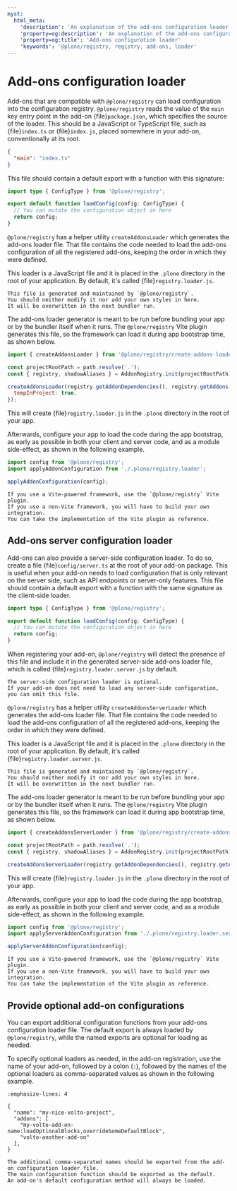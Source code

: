 ```yaml
---
myst:
  html_meta:
    'description': 'An explanation of the add-ons configuration loader in @plone/registry'
    'property=og:description': 'An explanation of the add-ons configuration loader in @plone/registry'
    'property=og:title': 'Add-ons configuration loader'
    'keywords': '@plone/registry, registry, add-ons, loader'
---
```


# Add-ons configuration loader

Add-ons that are compatible with `@plone/registry` can load configuration into the configuration registry.
`@plone/registry` reads the value of the `main` key entry point in the add-on {file}`package.json`, which specifies the source of the loader.
This should be a JavaScript or TypeScript file, such as {file}`index.ts` or {file}`index.js`, placed somewhere in your add-on, conventionally at its root.

```json
{
  "main": "index.ts"
}
```

This file should contain a default export with a function with this signature:

```ts
import type { ConfigType } from '@plone/registry';

export default function loadConfig(config: ConfigType) {
  // You can mutate the configuration object in here
  return config;
}
```

`@plone/registry` has a helper utility `createAddonsLoader` which generates the add-ons loader file.
That file contains the code needed to load the add-ons configuration of all the registered add-ons, keeping the order in which they were defined.

This loader is a JavaScript file and it is placed in the `.plone` directory in the root of your application.
By default, it's called {file}`registry.loader.js`.

```{important}
This file is generated and maintained by `@plone/registry`.
You should neither modify it nor add your own styles in here.
It will be overwritten in the next bundler run.
```

The add-ons loader generator is meant to be run before bundling your app or by the bundler itself when it runs.
The `@plone/registry` Vite plugin generates this file, so the framework can load it during app bootstrap time, as shown below.

```js
import { createAddonsLoader } from '@plone/registry/create-addons-loader';

const projectRootPath = path.resolve('.');
const { registry, shadowAliases } = AddonRegistry.init(projectRootPath);

createAddonsLoader(registry.getAddonDependencies(), registry.getAddons(), {
  tempInProject: true,
});
```

This will create {file}`registry.loader.js` in the `.plone` directory in the root of your app.

Afterwards, configure your app to load the code during the app bootstrap, as early as possible in both your client and server code, and as a module side-effect, as shown in the following example.

```js
import config from '@plone/registry';
import applyAddonConfiguration from './.plone/registry.loader';

applyAddonConfiguration(config);
```

```{note}
If you use a Vite-powered framework, use the `@plone/registry` Vite plugin.
If you use a non-Vite framework, you will have to build your own integration.
You can take the implementation of the Vite plugin as reference.
```

## Add-ons server configuration loader

Add-ons can also provide a server-side configuration loader.
To do so, create a file {file}`config/server.ts` at the root of your add-on package.
This is useful when your add-on needs to load configuration that is only relevant on the server side, such as API endpoints or server-only features.
This file should contain a default export with a function with the same signature as the client-side loader.

```ts
import type { ConfigType } from '@plone/registry';

export default function loadConfig(config: ConfigType) {
  // You can mutate the configuration object in here
  return config;
}
```

When registering your add-on, `@plone/registry` will detect the presence of this file and include it in the generated server-side add-ons loader file, which is called {file}`registry.loader.server.js` by default.

```{note}
The server-side configuration loader is optional.
If your add-on does not need to load any server-side configuration, you can omit this file.
```

`@plone/registry` has a helper utility `createAddonsServerLoader` which generates the add-ons loader file.
That file contains the code needed to load the add-ons configuration of all the registered add-ons, keeping the order in which they were defined.

This loader is a JavaScript file and it is placed in the `.plone` directory in the root of your application.
By default, it's called {file}`registry.loader.server.js`.

```{important}
This file is generated and maintained by `@plone/registry`.
You should neither modify it nor add your own styles in here.
It will be overwritten in the next bundler run.
```

The add-ons loader generator is meant to be run before bundling your app or by the bundler itself when it runs.
The `@plone/registry` Vite plugin generates this file, so the framework can load it during app bootstrap time, as shown below.

```js
import { createAddonsServerLoader } from '@plone/registry/create-addons-loader-server';

const projectRootPath = path.resolve('.');
const { registry, shadowAliases } = AddonRegistry.init(projectRootPath);

createAddonsServerLoader(registry.getAddonDependencies(), registry.getAddons());
```

This will create {file}`registry.loader.js` in the `.plone` directory in the root of your app.

Afterwards, configure your app to load the code during the app bootstrap, as early as possible in both your client and server code, and as a module side-effect, as shown in the following example.

```js
import config from '@plone/registry';
import applyServerAddonConfiguration from './.plone/registry.loader.server';

applyServerAddonConfiguration(config);
```

```{note}
If you use a Vite-powered framework, use the `@plone/registry` Vite plugin.
If you use a non-Vite framework, you will have to build your own integration.
You can take the implementation of the Vite plugin as reference.
```

## Provide optional add-on configurations

You can export additional configuration functions from your add-ons configuration loader file.
The default export is always loaded by `@plone/registry`, while the named exports are optional for loading as needed.

To specify optional loaders as needed, in the add-on registration, use the name of your add-on, followed by a colon (`:`), followed by the names of the optional loaders as comma-separated values as shown in the following example.

```{code-block} json
:emphasize-lines: 4

{
  "name": "my-nice-volto-project",
  "addons": [
    "my-volto-add-on-name:loadOptionalBlocks,overrideSomeDefaultBlock",
    "volto-another-add-on"
  ],
}
```

```{note}
The additional comma-separated names should be exported from the add-on configuration loader file.
The main configuration function should be exported as the default.
An add-on's default configuration method will always be loaded.
```

